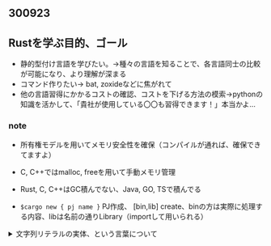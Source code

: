 ## 300923

## Rustを学ぶ目的、ゴール
- 静的型付け言語を学びたい。→種々の言語を知ることで、各言語同士の比較が可能になり、より理解が深まる
- コマンド作りたい→ bat, zoxideなどに焦がれて
- 他の言語習得にかかるコストの確認、コストを下げる方法の模索→pythonの知識を活かして、「貴社が使用している〇〇も習得できます！」本当かよ...

### note

- 所有権モデルを用いてメモリ安全性を確保（コンパイルが通れば、確保できてますよ）
- C, C++ではmalloc, freeを用いて手動メモリ管理
- Rust, C, C++はGC積んでない、Java, GO, TSで積んでる

- `$cargo new { pj name }` PJ作成、 [bin,lib] create、binの方は実際に処理する内容、libは名前の通りLibrary（importして用いられる）

<details>
  <summary>文字列リテラルの実体、という言葉について</summary>

  - 文字列リテラルって何かしってるのか？　→　ソースコード中に直接記述された、0文字以上の連続した文字列　（e.g. "string")
      - 文字列　＋　リテラルであるということ。boolean literalなどもありますよと
      - リテラルって何か知ってるのか？　→　ソースコード中に記述された値
  - 実体ってなんやねん？　実体以外は虚像か？

  ```rust
  let s = "apple";
  ```
  ここでの実体は, `apple` である。そして、これはStaticに格納される。
  実体以外では、 `s` がある。これはStackに格納される。値としては、Static内の `apple`のポインターが格納されている。
  
</details>
